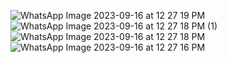 ![WhatsApp Image 2023-09-16 at 12 27 19 PM](https://github.com/tgbaozkn/codeWork/assets/39098806/179f7760-bce6-4d5c-a60c-2c42c99791d3)
![WhatsApp Image 2023-09-16 at 12 27 18 PM (1)](https://github.com/tgbaozkn/codeWork/assets/39098806/007506e7-4a00-423e-9f68-a53b4d96fe3f)
![WhatsApp Image 2023-09-16 at 12 27 18 PM](https://github.com/tgbaozkn/codeWork/assets/39098806/c3a7f970-306b-4522-b262-d0dcd88994a6)
![WhatsApp Image 2023-09-16 at 12 27 16 PM](https://github.com/tgbaozkn/codeWork/assets/39098806/3bd0f3d9-bb7b-4c89-a430-c339ecbdf9b1)
